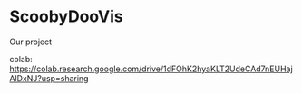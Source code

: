 # ScoobyDooVis

Our project

colab: https://colab.research.google.com/drive/1dFOhK2hyaKLT2UdeCAd7nEUHajAlDxNJ?usp=sharing 
